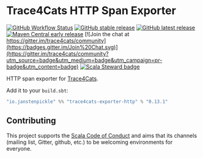 # Trace4Cats HTTP Span Exporter

[![GitHub Workflow Status](https://img.shields.io/github/workflow/status/trace4cats/trace4cats-exporter-http/Continuous%20Integration)](https://github.com/trace4cats/trace4cats-exporter-http/actions?query=workflow%3A%22Continuous%20Integration%22)
[![GitHub stable release](https://img.shields.io/github/v/release/trace4cats/trace4cats-exporter-http?label=stable&sort=semver)](https://github.com/trace4cats/trace4cats-exporter-http/releases)
[![GitHub latest release](https://img.shields.io/github/v/release/trace4cats/trace4cats-exporter-http?label=latest&include_prereleases&sort=semver)](https://github.com/trace4cats/trace4cats-exporter-http/releases)
[![Maven Central early release](https://img.shields.io/maven-central/v/io.janstenpickle/trace4cats-exporter-http_2.13?label=early)](https://maven-badges.herokuapp.com/maven-central/io.janstenpickle/trace4cats-exporter-http_2.13)
[![Join the chat at https://gitter.im/trace4cats/community](https://badges.gitter.im/Join%20Chat.svg)](https://gitter.im/trace4cats/community?utm_source=badge&utm_medium=badge&utm_campaign=pr-badge&utm_content=badge)
[![Scala Steward badge](https://img.shields.io/badge/Scala_Steward-helping-blue.svg?style=flat&logo=data:image/png;base64,iVBORw0KGgoAAAANSUhEUgAAAA4AAAAQCAMAAAARSr4IAAAAVFBMVEUAAACHjojlOy5NWlrKzcYRKjGFjIbp293YycuLa3pYY2LSqql4f3pCUFTgSjNodYRmcXUsPD/NTTbjRS+2jomhgnzNc223cGvZS0HaSD0XLjbaSjElhIr+AAAAAXRSTlMAQObYZgAAAHlJREFUCNdNyosOwyAIhWHAQS1Vt7a77/3fcxxdmv0xwmckutAR1nkm4ggbyEcg/wWmlGLDAA3oL50xi6fk5ffZ3E2E3QfZDCcCN2YtbEWZt+Drc6u6rlqv7Uk0LdKqqr5rk2UCRXOk0vmQKGfc94nOJyQjouF9H/wCc9gECEYfONoAAAAASUVORK5CYII=)](https://scala-steward.org)

HTTP span exporter for [Trace4Cats].

Add it to your `build.sbt`:

```scala
"io.janstenpickle" %% "trace4cats-exporter-http" % "0.13.1"
```

## Contributing

This project supports the [Scala Code of Conduct](https://typelevel.org/code-of-conduct.html) and aims that its channels
(mailing list, Gitter, github, etc.) to be welcoming environments for everyone.

[Trace4Cats]: https://github.com/trace4cats/trace4cats
